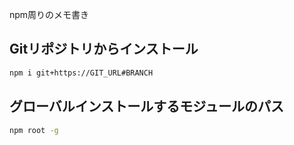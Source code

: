 npm周りのメモ書き

## Gitリポジトリからインストール

```sh
npm i git+https://GIT_URL#BRANCH
```

## グローバルインストールするモジュールのパス

```sh
npm root -g
```
